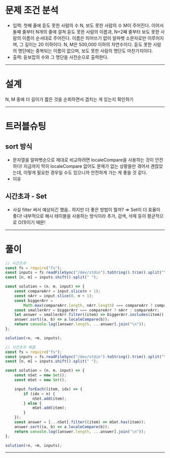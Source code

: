 # 문제 조건 분석

- 입력: 첫째 줄에 듣도 못한 사람의 수 N, 보도 못한 사람의 수 M이 주어진다. 이어서 둘째 줄부터 N개의 줄에 걸쳐 듣도 못한 사람의 이름과, N+2째 줄부터 보도 못한 사람의 이름이 순서대로 주어진다. 이름은 띄어쓰기 없이 알파벳 소문자로만 이루어지며, 그 길이는 20 이하이다. N, M은 500,000 이하의 자연수이다. 듣도 못한 사람의 명단에는 중복되는 이름이 없으며, 보도 못한 사람의 명단도 마찬가지이다.
- 출력: 듣보잡의 수와 그 명단을 사전순으로 출력한다.

---

# 설계

N, M 중에 더 길이가 짧은 것을 순회하면서 겹치는 게 있는지 확인하기

---

# 트러블슈팅

## sort 방식

- 문자열을 알파벳순으로 제대로 비교하려면 localeCompare을 사용하는 것이 안전하다! 지금까지 딱히 localeCompare 없어도 문제가 없는 상황들만 겪어서 괜찮았는데, 이렇게 필요한 경우일 수도 있으니까 안전하게 가는 게 좋을 것 같다.
- 이유

## 시간초과 - Set

- 사실 filter 써서 예상되긴 했음.. 하지만 더 좋은 방법이 뭘까? ⇒ Set이 더 효율이 좋다! 내부적으로 해시 테이블을 사용하는 방식이라 추가, 검색, 삭제 등이 평균적으로 O(1)이기 때문!

---

# 풀이

```jsx
// 시간초과
const fs = require("fs");
const inputs = fs.readFileSync("/dev/stdin").toString().trim().split("\n");
const [n, m] = inputs.shift().split(" ");

const solution = (n, m, input) => {
	const compareArr = input.slice(n + 1);
	const nArr = input.slice(0, n + 1);
	const biggerArr =
		Math.max(compareArr.length, nArr.length) === compareArr ? compareArr : nArr;
	const smallerArr = biggerArr === compareArr ? nArr : compareArr;
	let answer = smallerArr.filter((item) => biggerArr.includes(item));
	answer.sort((a, b) => a.localeCompare(b));
	return console.log([answer.length, ...answer].join("\n"));
};

solution(+n, +m, inputs);
```

```jsx
// 시간초과 해결
const fs = require("fs");
const inputs = fs.readFileSync("/dev/stdin").toString().trim().split("\n");
const [n, m] = inputs.shift().split(" ");

const solution = (n, m, input) => {
	const nSet = new Set();
	const mSet = new Set();

	input.forEach((item, idx) => {
		if (idx < n) {
			nSet.add(item);
		} else {
			mSet.add(item);
		}
	});
	const answer = [...nSet].filter((item) => mSet.has(item));
	answer.sort((a, b) => a.localeCompare(b));
	return console.log([answer.length, ...answer].join("\n"));
};

solution(+n, +m, inputs);
```

---
